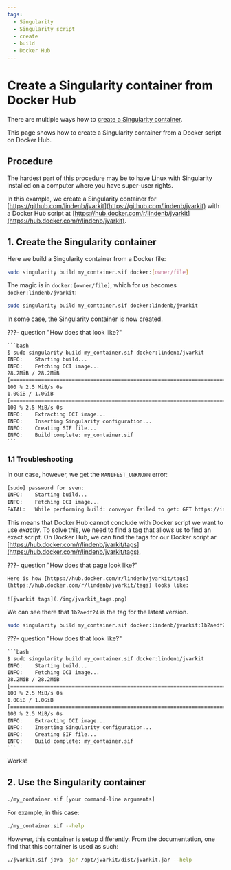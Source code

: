 ```yaml
---
tags:
  - Singularity
  - Singularity script
  - create
  - build
  - Docker Hub
---
```


# Create a Singularity container from Docker Hub

There are multiple ways how to [create a Singularity container](singularity.md).

This page shows how to create a Singularity container from a Docker script on Docker Hub.

## Procedure

The hardest part of this procedure may be to have
Linux with Singularity installed on a computer where you have
super-user rights.

In this example, we create a Singularity container
for [https://github.com/lindenb/jvarkit](https://github.com/lindenb/jvarkit)
with a Docker Hub script at [https://hub.docker.com/r/lindenb/jvarkit](https://hub.docker.com/r/lindenb/jvarkit).

## 1. Create the Singularity container

Here we build a Singularity container from a Docker file:

```bash
sudo singularity build my_container.sif docker:[owner/file]
```

The magic is in `docker:[owner/file]`, which for us
becomes `docker:lindenb/jvarkit`:

```bash
sudo singularity build my_container.sif docker:lindenb/jvarkit
```

In some case, the Singularity container is now created.

???- question "How does that look like?"

    ```bash
    $ sudo singularity build my_container.sif docker:lindenb/jvarkit
    INFO:    Starting build...
    INFO:    Fetching OCI image...
    28.2MiB / 28.2MiB [================================================================================================================================================] 100 % 2.5 MiB/s 0s
    1.0GiB / 1.0GiB [==================================================================================================================================================] 100 % 2.5 MiB/s 0s
    INFO:    Extracting OCI image...
    INFO:    Inserting Singularity configuration...
    INFO:    Creating SIF file...
    INFO:    Build complete: my_container.sif
    ```

### 1.1 Troubleshooting

In our case, however, we get the `MANIFEST_UNKNOWN` error:

```bash
[sudo] password for sven: 
INFO:    Starting build...
INFO:    Fetching OCI image...
FATAL:   While performing build: conveyor failed to get: GET https://index.docker.io/v2/lindenb/jvarkit/manifests/latest: MANIFEST_UNKNOWN: manifest unknown; unknown tag=latest
```

This means that Docker Hub cannot conclude with Docker script we want to use *exactly*.
To solve this, we need to find a tag that allows us to find an exact script.
On Docker Hub, we can find the tags for our Docker script ar [https://hub.docker.com/r/lindenb/jvarkit/tags](https://hub.docker.com/r/lindenb/jvarkit/tags).

???- question "How does that page look like?"

    Here is how [https://hub.docker.com/r/lindenb/jvarkit/tags](https://hub.docker.com/r/lindenb/jvarkit/tags) looks like:

    ![jvarkit tags](./img/jvarkit_tags.png)

We can see there that `1b2aedf24` is the tag for the latest version.

```bash
sudo singularity build my_container.sif docker:lindenb/jvarkit:1b2aedf24
```

???- question "How does that look like?"

    ```bash
    $ sudo singularity build my_container.sif docker:lindenb/jvarkit
    INFO:    Starting build...
    INFO:    Fetching OCI image...
    28.2MiB / 28.2MiB [================================================================================================================================================] 100 % 2.5 MiB/s 0s
    1.0GiB / 1.0GiB [==================================================================================================================================================] 100 % 2.5 MiB/s 0s
    INFO:    Extracting OCI image...
    INFO:    Inserting Singularity configuration...
    INFO:    Creating SIF file...
    INFO:    Build complete: my_container.sif
    ```

Works!

## 2. Use the Singularity container

```bash
./my_container.sif [your command-line arguments]
```

For example, in this case:

```bash
./my_container.sif --help
```

However, this container is setup differently.
From the documentation, one find that this container is used as such:

```bash
./jvarkit.sif java -jar /opt/jvarkit/dist/jvarkit.jar --help
```
